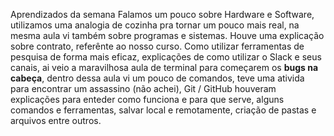 Aprendizados da semana
Falamos um pouco sobre Hardware e Software, utilizamos uma analogia de cozinha pra tornar um pouco mais real, na mesma aula vi também sobre programas e sistemas. Houve uma explicação sobre contrato, referênte ao nosso curso. Como utilizar ferramentas de pesquisa de forma mais eficaz, explicações de como utilizar o Slack e seus canais, ai veio a maravilhosa aula de terminal para começarem os **bugs na cabeça**, dentro dessa aula vi um pouco de comandos, teve uma ativida para encontrar um assassino (não achei), Git / GitHub houveram explicações para enteder como funciona e para que serve, alguns comandos e ferramentas, salvar local e remotamente, criação de pastas e arquivos entre outros.